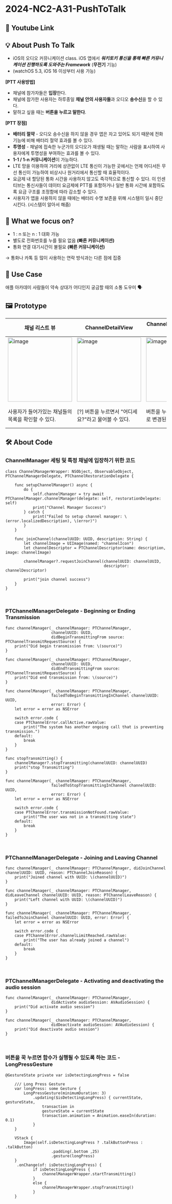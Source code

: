 # 2024-NC2-A31-PushToTalk
## 🎥 Youtube Link


## 💡 About Push To Talk

- iOS의 오디오 커뮤니케이션 class. iOS 앱에서 ***워키토키 통신을 통해 빠른 커뮤니케이션 진행하도록 도와주는 Framework*** (**무전기** 기능)
- (watchOS 5.3, iOS 16 이상부터 사용 가능)

**[PTT 사용방법]**

- 채널에 참가자들은 **입장**한다.
- 채널에 참가한 사용자는 하루종일 **채널 안의 사용자들**과 오디오 **송수신**을 할 수 있다.
- 말하고 싶을 때는 **버튼을 누르고 말한다**.

**[PTT 장점]**

- **배터리 절약** - 오디오 송수신을 하지 않을 경우 앱은 자고 있어도 되기 때문에 전화기능에 비해 배터리 절약 효과를 볼 수 있다.
- **투명성** - 채널에 접속한 누군가의 오디오가 재생될 때는 말하는 사람을 표시하여 사용자에게 투명성을 부여하는 효과를 볼 수 있다.
- **1-1 / 1-n 커뮤니케이션**이 가능하다.
- LTE 망을 이용하여 거리에 상관없이 LTE 통신이 가능한 곳에서는 언제 어디서든 무선 통신이 가능하여 비상시나 원거리에서 통신할 때 효율적이다.
- 요금제 내 할당된 통화 시간을 사용하지 않고도 즉각적으로 통신할 수 있다. 이 인센티브는 통신사들이 데이터 요금제에 PTT를 포함하거나 일반 통화 시간에 포함하도록 요금 구조를 조정함에 따라 감소할 수 있다.
- 사용자가 앱을 사용하지 않을 때에는 배터리 수명 보존을 위해 시스템이 일시 중단 시킨다. (시스템이 알아서 해줌)


## 🎯 What we focus on?

- 1 : n 또는 n : 1 대화 가능
- 별도로 전화번호를 누를 필요 없음 **(빠른 커뮤니케이션)**
- 통화 연결 대기시간이 불필요 **(빠른 커뮤니케이션)**

→ 통화나 카톡 등 많이 사용하는 연락 방식과는 다른 점에 집중

## 💼 Use Case
애플 아카데미 사람들이 약속 상대가 어디인지 궁금할 때의 소통 도우미 🗣️

## 🖼️ Prototype

|  채널 리스트 뷰 | ChannelDetailView  | ChannelDetailView에서 말할 때  | NewChannelView  |
|---|---|---|---|
|<img width="200" alt="image" src="https://github.com/DeveloperAcademy-POSTECH/2024-NC2-A31-PushToTalk/assets/102604192/cae3e08d-be0f-4301-9a76-8e25d7c7ab71">|<img width="200" alt="image" src="https://github.com/DeveloperAcademy-POSTECH/2024-NC2-A31-PushToTalk/assets/102604192/0f836793-c079-4189-994a-8b81510d536e">|<img width="200" alt="image" src="https://github.com/DeveloperAcademy-POSTECH/2024-NC2-A31-PushToTalk/assets/102604192/0c4d46b2-dd49-4111-a0c4-4e143963ae7b">|<img width="200" alt="image" src="https://github.com/DeveloperAcademy-POSTECH/2024-NC2-A31-PushToTalk/assets/102604192/3ccda0bb-0a08-43d7-9b89-9a6447740450">|
|사용자가 들어가있는 채널들의 목록을 확인할 수 있다.|[?] 버튼을 누르면서 "어디세요?"라고 물어볼 수 있다.|버튼을 누르는 순간 [!] 버튼으로 변경된다.|[+]버튼을 통해 채널명을 설정하고 원하는 사람을 채널에 추가할 수 있다.|
## 🛠️ About Code
### ChannelManager 세팅 및 특정 채널에 입장하기 위한 코드
```
class ChannelManagerWrapper: NSObject, ObservableObject, PTChannelManagerDelegate, PTChannelRestorationDelegate {

    func setupChannelManager() async {
        do {
            self.channelManager = try await PTChannelManager.channelManager(delegate: self, restorationDelegate: self)
            print("Channel Manager Success")
        } catch {
            print("Failed to setup channel manager: \(error.localizedDescription), \(error)")
        }
    }
    
    func joinChannel(channelUUID: UUID, description: String) {
        let channelImage = UIImage(named: "channelIcon")
        let channelDescriptor = PTChannelDescriptor(name: description, image: channelImage)
        
        channelManager?.requestJoinChannel(channelUUID: channelUUID,
                                           descriptor: channelDescriptor)
        
        print("join channel success")
    }
}
```

<br>

### PTChannelManagerDelegate - Beginning or Ending Transmission
```
func channelManager(_ channelManager: PTChannelManager,
                    channelUUID: UUID,
                    didBeginTransmittingFrom source: PTChannelTransmitRequestSource) {
    print("Did begin transmission from: \(source)")
}
    
func channelManager(_ channelManager: PTChannelManager,
                    channelUUID: UUID,
                    didEndTransmittingFrom source: PTChannelTransmitRequestSource) {
    print("Did end transmission from: \(source)")
}
    
func channelManager(_ channelManager: PTChannelManager,
                    failedToBeginTransmittingInChannel channelUUID: UUID,
                    error: Error) {
    let error = error as NSError
        
    switch error.code {
    case PTChannelError.callActive.rawValue:
        print("The system has another ongoing call that is preventing transmission.")
    default:
        break
    }
}
    
func stopTransmitting() {
    channelManager?.stopTransmitting(channelUUID: channelUUID)
    print("stop Transmitting")
}
    
func channelManager(_ channelManager: PTChannelManager,
                    failedToStopTransmittingInChannel channelUUID: UUID,
                    error: Error) {
    let error = error as NSError
        
    switch error.code {
    case PTChannelError.transmissionNotFound.rawValue:
        print("The user was not in a transmitting state")
    default:
        break
    }
}
```

<br>

### PTChannelManagerDelegate - Joining and Leaving Channel
```
func channelManager(_ channelManager: PTChannelManager, didJoinChannel channelUUID: UUID, reason: PTChannelJoinReason) {
    print("Joined channel with UUID: \(channelUUID)")
}

func channelManager(_ channelManager: PTChannelManager, didLeaveChannel channelUUID: UUID, reason: PTChannelLeaveReason) {
    print("Left channel with UUID: \(channelUUID)")
}

func channelManager(_ channelManager: PTChannelManager, failedToJoinChannel channelUUID: UUID, error: Error) {
    let error = error as NSError
    
    switch error.code {
    case PTChannelError.channelLimitReached.rawValue:
        print("The user has already joined a channel")
    default:
        break
    }
}
```

<br> 

### PTChannelManagerDelegate - Activating and deactivating the audio session

```
func channelManager(_ channelManager: PTChannelManager,
                    didActivate audioSession: AVAudioSession) {
    print("Did activate audio session")
}

func channelManager(_ channelManager: PTChannelManager,
                    didDeactivate audioSession: AVAudioSession) {
    print("Did deactivate audio session")
}
```

<br>

### 버튼을 꾹 누르면 함수가 실행될 수 있도록 하는 코드 - LongPressGesture

```
@GestureState private var isDetectingLongPress = false
    
    /// Long Press Gesture
    var longPress: some Gesture {
        LongPressGesture(minimumDuration: 3)
            .updating($isDetectingLongPress) { currentState, gestureState,
                transaction in
                gestureState = currentState
                transaction.animation = Animation.easeIn(duration: 0.1)
            }
    }
    
    VStack {
        Image(self.isDetectingLongPress ? .talkButtonPress : .talkButton)
                    .padding(.bottom ,25)
                    .gesture(longPress)
    }
     .onChange(of: isDetectingLongPress) {
            if isDetectingLongPress {
                channelManagerWrapper.startTransmitting()
            }
            else {
                channelManagerWrapper.stopTransmitting()
            }
    }

```
